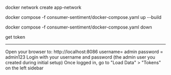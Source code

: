 

docker network create app-network

docker compose -f consumer-sentiment/docker-compose.yaml up --build

docker compose -f consumer-sentiment/docker-compose.yaml down


get token
************
Open your browser to: http://localhost:8086
username= admin
password = admin123
Login with your username and password (the admin user you created during initial setup)
Once logged in, go to "Load Data" > "Tokens" on the left sidebar